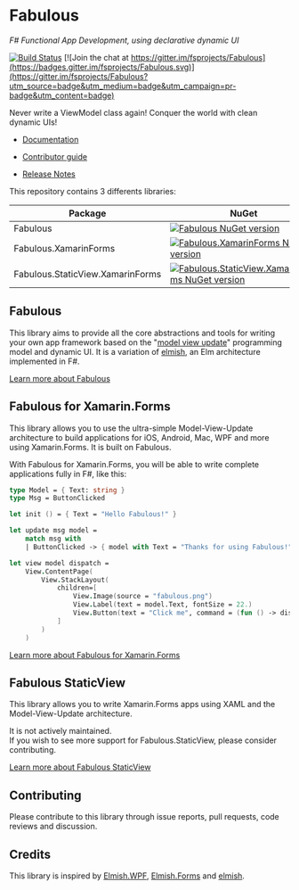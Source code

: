 Fabulous
=======

*F# Functional App Development, using declarative dynamic UI*

 [![Build Status](https://dev.azure.com/timothelariviere/Fabulous/_apis/build/status/Full%20Build?branchName=master)](https://dev.azure.com/timothelariviere/Fabulous/_build/latest?definitionId=7&branchName=master) [![Join the chat at https://gitter.im/fsprojects/Fabulous](https://badges.gitter.im/fsprojects/Fabulous.svg)](https://gitter.im/fsprojects/Fabulous?utm_source=badge&utm_medium=badge&utm_campaign=pr-badge&utm_content=badge)

Never write a ViewModel class again! Conquer the world with clean dynamic UIs!

* [Documentation](https://fsprojects.github.io/Fabulous/)

* [Contributor guide](DEVGUIDE.md)

* [Release Notes](RELEASE_NOTES.md)

This repository contains 3 differents libraries:

Package | NuGet
---|---
Fabulous | [![Fabulous NuGet version](https://badge.fury.io/nu/Fabulous.svg)](https://badge.fury.io/nu/Fabulous)  
Fabulous.XamarinForms | [![Fabulous.XamarinForms NuGet version](https://badge.fury.io/nu/Fabulous.XamarinForms.svg)](https://badge.fury.io/nu/Fabulous.XamarinForms)  
Fabulous.StaticView.XamarinForms | [![Fabulous.StaticView.XamarinForms NuGet version](https://badge.fury.io/nu/Fabulous.StaticView.XamarinForms.svg)](https://badge.fury.io/nu/Fabulous.StaticView.XamarinForms)

## Fabulous

This library aims to provide all the core abstractions and tools for writing your own app framework based on the "[model view update](https://guide.elm-lang.org/architecture/)" programming model and dynamic UI. It is a variation of [elmish](https://elmish.github.io/), an Elm architecture implemented in F#.

[Learn more about Fabulous](FABULOUS.md)

## Fabulous for Xamarin.Forms

This library allows you to use the ultra-simple Model-View-Update architecture to build applications for iOS, Android, Mac, WPF and more using Xamarin.Forms. It is built on Fabulous.

With Fabulous for Xamarin.Forms, you will be able to write complete applications fully in F#, like this:
```fsharp
type Model = { Text: string }
type Msg = ButtonClicked

let init () = { Text = "Hello Fabulous!" }

let update msg model =
    match msg with
    | ButtonClicked -> { model with Text = "Thanks for using Fabulous!" }

let view model dispatch =
    View.ContentPage(
        View.StackLayout(
            children=[
                View.Image(source = "fabulous.png")
                View.Label(text = model.Text, fontSize = 22.)
                View.Button(text = "Click me", command = (fun () -> dispatch ButtonClicked))
            ]
        )
    )
```

[Learn more about Fabulous for Xamarin.Forms](https://github.com/fsprojects/Fabulous/tree/master/Fabulous.XamarinForms)

## Fabulous StaticView

This library allows you to write Xamarin.Forms apps using XAML and the Model-View-Update architecture.

It is not actively maintained.  
If you wish to see more support for Fabulous.StaticView, please consider contributing.

[Learn more about Fabulous StaticView](https://github.com/fsprojects/Fabulous/tree/master/Fabulous.StaticView)

## Contributing

Please contribute to this library through issue reports, pull requests, code reviews and discussion.

Credits
-----
This library is inspired by [Elmish.WPF](https://github.com/Prolucid/Elmish.WPF), [Elmish.Forms](https://github.com/dboris/elmish-forms) and [elmish](https://github.com/elmish/elmish).
